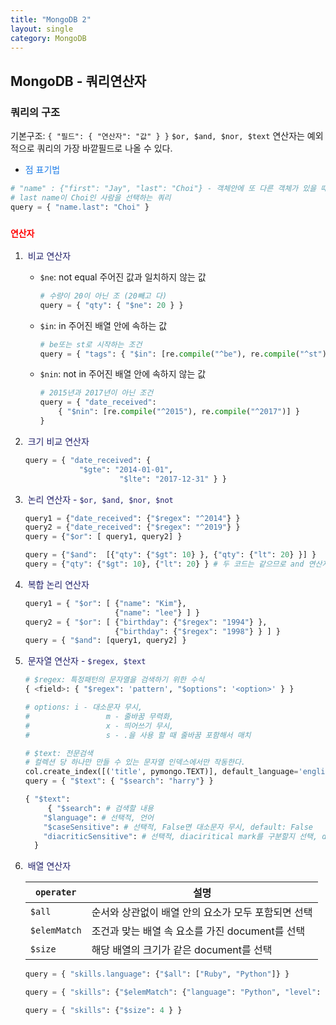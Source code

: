 ```yaml
---
title: "MongoDB 2"
layout: single
category: MongoDB
---
```



## MongoDB - 쿼리연산자

### 쿼리의 구조

기본구조: `{ "필드": { "연산자": "값" } }`
`$or, $and, $nor, $text` 연산자는 예외적으로 쿼리의 가장 바깥필드로 나올 수 있다.

- <span style="color: #1E7CE7">점 표기법</span>

```python
# "name" : {"first": "Jay", "last": "Choi"} - 객체안에 또 다른 객체가 있을 때
# last name이 Choi인 사람을 선택하는 쿼리
query = { "name.last": "Choi" }
```

### <span style="color: red">`연산자`</span>

1. <span style="color: #1F1F68"> 비교 연산자 </span>

   - `$ne`: not equal 주어진 값과 일치하지 않는 값

     ```python
     # 수량이 20이 아닌 조 (20빼고 다)
     query = { "qty": { "$ne": 20 } }
     ```

   - `$in`: in 주어진 배열 안에 속하는 값

     ```python
     # be또는 st로 시작하는 조건
     query = { "tags": { "$in": [re.compile("^be"), re.compile("^st")] } }
     ```

   - `$nin`: not in 주어진 배열 안에 속하지 않는 값

     ```python
     # 2015년과 2017년이 아닌 조건
     query = { "date_received": 
         { "$nin": [re.compile("^2015"), re.compile("^2017")] }
     } 
     ```

2. <span style="color: #1F1F68"> 크기 비교 연산자 </span>

   ```python
   query = { "date_received": {
               "$gte": "2014-01-01", 
     					"$lte": "2017-12-31" } }
   ```

3. <span style="color: #1F1F68"> 논리 연산자 - `$or, $and, $nor, $not`  </span>

   ```python
   query1 = {"date_received": {"$regex": "^2014"} }
   query2 = {"date_received": {"$regex": "^2019"} }
   query = {"$or": [ query1, query2] }
   
   query = {"$and":  [{"qty": {"$gt": 10} }, {"qty": {"lt": 20} }] }
   query = {"qty": {"$gt": 10}, {"lt": 20} } # 두 코드는 같으므로 and 연산자는 잘 쓰이지 않는다.
   ```

4. <span style="color: #1F1F68"> 복합 논리 연산자 </span>

   ```python
   query1 = { "$or": [ {"name": "Kim"}, 
                       {"name": "lee"} ] }
   query2 = { "$or": [ {"birthday": {"$regex": "1994"} },
                       {"birthday": {"$regex": "1998"} } ] }
   query = { "$and": [query1, query2] }
   ```

5. <span style="color: #1F1F68"> 문자열 연산자 - `$regex, $text` </span>

   ```python
   # $regex: 특정패턴의 문자열을 검색하기 위한 수식
   { <field>: { "$regex": 'pattern', "$options": '<option>' } }
   
   # options: i - 대소문자 무시, 
   #  				 m - 줄바꿈 무력화, 
   # 				 x - 띄어쓰기 무시, 
   # 				 s - .을 사용 할 때 줄바꿈 포함해서 매치
   ```

   

   ```python
   # $text: 전문검색
   # 컬렉션 당 하나만 만들 수 있는 문자열 인덱스에서만 작동한다.
   col.create_index([('title', pymongo.TEXT)], default_language='english')
   query = { "$text": { "$search": "harry"} }
   
   { "$text": 
    	{ "$search": # 검색할 내용
       "$language": # 선택적, 언어
       "$caseSensitive": # 선택적, False면 대소문자 무시, default: False
       "diacriticSensitive": # 선택적, diaciritical mark를 구분할지 선택, default: False } 
     }
   ```

6. <span style="color: #1F1F68"> 배열 연산자 </span>

   | `operater`   | 설명                                                |
   | ------------ | --------------------------------------------------- |
   | `$all`       | 순서와 상관없이 배열 안의 요소가 모두 포함되면 선택 |
   | `$elemMatch` | 조건과 맞는 배열 속 요소를 가진 document를 선택     |
   | `$size`      | 해당 배열의 크기가 같은 document를 선택             |

   ```python
   query = { "skills.language": {"$all": ["Ruby", "Python"]} }
   
   query = { "skills": {"$elemMatch": {"language": "Python", "level": 3} } }
   
   query = { "skills": {"$size": 4 } }
   ```

   

